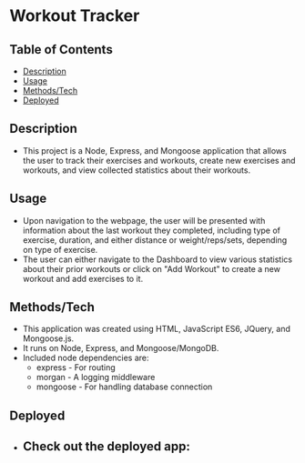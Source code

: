 # Workout Tracker

## Table of Contents

- [Description](#Description)  
- [Usage](#Usage)
- [Methods/Tech](#Methods/Tech)
- [Deployed](#Deployed)

## Description

- This project is a Node, Express, and Mongoose application that allows the user to
track their exercises and workouts, create new exercises and workouts, and view
collected statistics about their workouts.

## Usage

- Upon navigation to the webpage, the user will be presented with information about
the last workout they completed, including type of exercise, duration, and either 
distance or weight/reps/sets, depending on type of exercise.
- The user can either navigate to the Dashboard to view various statistics about
their prior workouts or click on "Add Workout" to create a new workout and add exercises
to it.

## Methods/Tech

- This application was created using HTML, JavaScript ES6, JQuery, and Mongoose.js.
- It runs on Node, Express, and Mongoose/MongoDB.
- Included node dependencies are:
    - express - For routing
    - morgan - A logging middleware
    - mongoose - For handling database connection

## Deployed

- Check out the deployed app:
    - 
